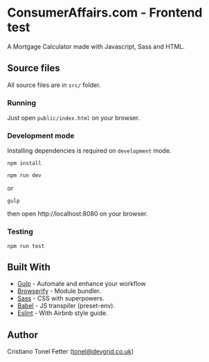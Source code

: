 # ConsumerAffairs.com - Frontend test

A Mortgage Calculator made with Javascript, Sass and HTML.

## Source files

All source files are in `src/` folder.

### Running

Just open `public/index.html` on your browser.

### Development mode

Installing dependencies is required on `development` mode.

```
npm install
```

```
npm run dev
```

or

```
gulp
```

then open http://localhost:8080 on your browser.

### Testing

```
npm run test
```

## Built With

- [Gulp](https://gulpjs.com/) - Automate and enhance your workflow
- [Browserify](http://browserify.org/) - Module bundler.
- [Sass](https://sass-lang.com/) - CSS with superpowers.
- [Babel](https://babeljs.io/) - JS transpiler (preset-env).
- [Eslint](https://eslint.org/) - With Airbnb style guide.

## Author

Cristiano Tonel Fetter (tonel@devgrid.co.uk)
